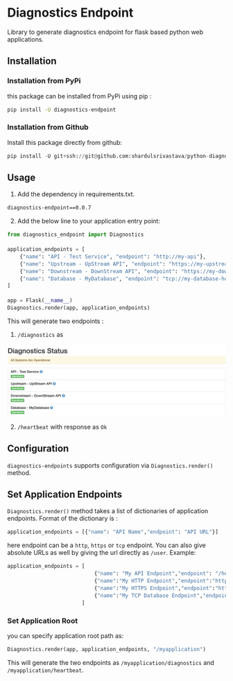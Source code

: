 # Diagnostics Endpoint

Library to generate diagnostics endpoint for flask based python web applications.

## Installation 

### Installation from PyPi

this package can be installed from PyPi using pip :

```bash
pip install -U diagnostics-endpoint
```

### Installation from Github
Install this package directly from github:

```python
pip install -U git+ssh://git@github.com:shardulsrivastava/python-diagnostics.git@master
```

## Usage

1. Add the dependency in requirements.txt.
```bash
diagnostics-endpoint==0.0.7
```

2. Add the below line to your application entry point:
```python
from diagnostics_endpoint import Diagnostics

application_endpoints = [
    {"name": "API - Test Service", "endpoint": "http://my-api"},
    {"name": "Upstream - UpStream API", "endpoint": "https://my-upstream-api"},
    {"name": "Downstream - DownStream API", "endpoint": "https://my-downstream-api"},
    {"name": "Database - MyDatabase", "endpoint": "tcp://my-database-host:my-database-port"}
]

app = Flask(__name__)
Diagnostics.render(app, application_endpoints)

```

This will generate two endpoints :
 1. `/diagnostics` as
  
  ![alt text](diagnostics-endpoint.png "Diagnostics Endpoint")


 2. `/heartbeat` with response as `Ok`

## Configuration

`diagnostics-endpoints` supports configuration via `Diagnostics.render()` method.

## Set Application Endpoints
`Diagnostics.render()` method takes a list of dictionaries of application endpoints. Format of the dictionary is :
```python
application_endpoints = [{"name": "API Name","endpoint": "API URL"}]
```

here endpoint can be a `http`, `https` or `tcp` endpoint. You can also give absolute URLs as well by giving the url directly as `/user`.
Example:
```python
application_endpoints = [
                            {"name": "My API Endpoint","endpoint": "/hello"},
                            {"name":"My HTTP Endpoint","endpoint":"http://example.com/healthcheck"},
                            {"name":"My HTTPS Endpoint","endpoint":"https://example.com/healthcheck"},
                            {"name":"My TCP Database Endpoint","endpoint":"tcp://my-database-host:3306"}    
                        ]
```




### Set Application Root
you can specify application root path as:

```python
Diagnostics.render(app, application_endpoints, "/myapplication")
```

This will generate the two endpoints as `/myapplication/diagnostics` and `/myapplication/heartbeat`.